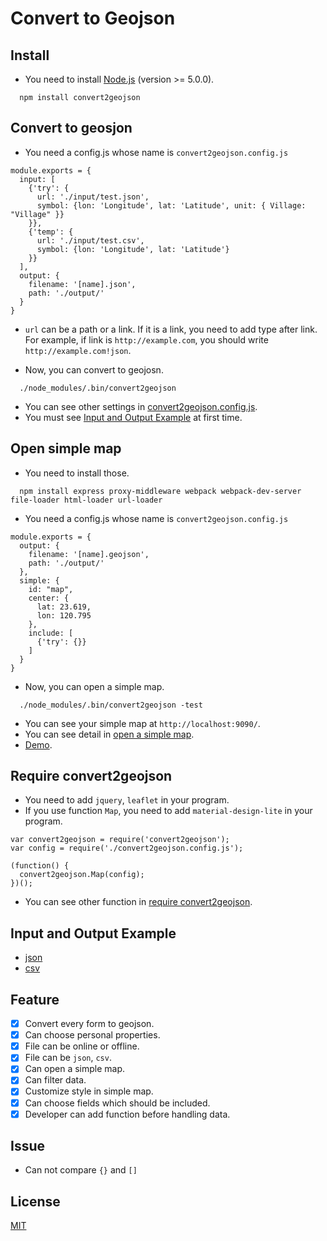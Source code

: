 # Convert to Geojson

## Install

- You need to install [Node.js](https://nodejs.org/en/) (version >= 5.0.0).

```
  npm install convert2geojson
```

## Convert to geosjon

- You need a config.js whose name is `convert2geojson.config.js`
```
module.exports = { 
  input: [
    {'try': {
      url: './input/test.json',
      symbol: {lon: 'Longitude', lat: 'Latitude', unit: { Village: "Village" }}
    }},
    {'temp': {
      url: './input/test.csv',
      symbol: {lon: 'Longitude', lat: 'Latitude'}
    }}
  ],  
  output: {
    filename: '[name].json',
    path: './output/'
  }   
}
```
- `url` can be a path or a link. If it is a link, you need to add type after link. For example, if link is `http://example.com`, you should write `http://example.com!json`.

- Now, you can convert to geojosn.
```
  ./node_modules/.bin/convert2geojson
```

- You can see other settings in [convert2geojson.config.js](https://github.com/HsuTing/convert2geojson/wiki/convert2geojson.config.js).
- You must see [Input and Output Example](https://github.com/HsuTing/convert2geojson#input-and-output-example) at first time.

## Open simple map

- You need to install those.
```
  npm install express proxy-middleware webpack webpack-dev-server file-loader html-loader url-loader
```

- You need a config.js whose name is `convert2geojson.config.js`
```
module.exports = {
  output: {
    filename: '[name].geojson',
    path: './output/'
  },
  simple: {
    id: "map",
    center: {
      lat: 23.619, 
      lon: 120.795
    },  
    include: [
      {'try': {}} 
    ]
  }
}
```

- Now, you can open a simple map.
```
  ./node_modules/.bin/convert2geojson -test
```

- You can see your simple map at `http://localhost:9090/`.
- You can see detail in [open a simple map](https://github.com/HsuTing/convert2geojson/wiki/Open-a-simple-map).
- [Demo](http://hsuting.github.io/convert2geojson/example/index2.html).

## Require convert2geojson

- You need to add `jquery`, `leaflet` in your program.
- If you use function `Map`, you need to add `material-design-lite` in your program.

```
var convert2geojson = require('convert2geojson');
var config = require('./convert2geojson.config.js');

(function() {
  convert2geojson.Map(config);
})();
```
- You can see other function in [require convert2geojson](https://github.com/HsuTing/convert2geojson/wiki/require-convert2geosjon).

## Input and Output Example

- [json](https://github.com/HsuTing/convert2geojson/wiki#json)
- [csv](https://github.com/HsuTing/convert2geojson/wiki#csv)

## Feature

- [x] Convert every form to geojson.
- [x] Can choose personal properties.
- [x] File can be online or offline.
- [x] File can be `json`, `csv`.
- [x] Can open a simple map.
- [x] Can filter data.
- [x] Customize style in simple map.
- [x] Can choose fields which should be included.
- [x] Developer can add function before handling data.

## Issue

- Can not compare `{}` and `[]`

## License

[MIT](https://github.com/HsuTing/convert2geojson/blob/master/LICENSE)
